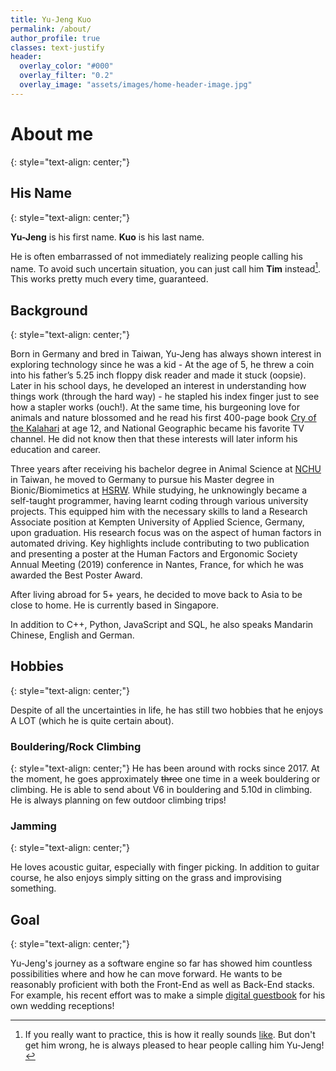 ```yaml
---
title: Yu-Jeng Kuo
permalink: /about/
author_profile: true
classes: text-justify
header:
  overlay_color: "#000"
  overlay_filter: "0.2"
  overlay_image: "assets/images/home-header-image.jpg"
---
```


# About me
{: style="text-align: center;"}

## His Name
{: style="text-align: center;"}

**Yu-Jeng** is his first name. **Kuo** is his last name.

He is often embarrassed of not immediately realizing people calling his name. To avoid such uncertain situation, you can just call him **Tim** instead[^1]. This works pretty much every time, guaranteed.

## Background
{: style="text-align: center;"}

Born in Germany and bred in Taiwan, Yu-Jeng has always shown interest in exploring technology since he was a kid - At the age of 5, he threw a coin into his father’s 5.25 inch floppy disk reader and made it stuck (oopsie). Later in his school days, he developed an interest in understanding how things work (through the hard way) - he stapled his index finger just to see how a stapler works (ouch!). At the same time, his burgeoning love for animals and nature blossomed and he read his first 400-page book [Cry of the Kalahari](https://en.wikipedia.org/wiki/Cry_of_the_Kalahari) at age 12, and National Geographic became his favorite TV channel. He did not know then that these interests will later inform his education and career.

Three years after receiving his bachelor degree in Animal Science at [NCHU](https://www.nchu.edu.tw/en-index) in Taiwan, he moved to Germany to pursue his Master degree in Bionic/Biomimetics at [HSRW](https://www.hochschule-rhein-waal.de/en). While studying, he unknowingly became a self-taught programmer, having learnt coding through various university projects. This equipped him with the necessary skills to land a Research Associate position at Kempten University of Applied Science, Germany, upon graduation. His research focus was on the aspect of human factors in automated driving. Key highlights include contributing to two publication and presenting a poster at the Human Factors and Ergonomic Society Annual Meeting (2019) conference in Nantes, France, for which he was awarded the Best Poster Award.

After living abroad for 5+ years, he decided to move back to Asia to be close to home. He is currently based in Singapore.

In addition to C++, Python, JavaScript and SQL, he also speaks Mandarin Chinese, English and German.

## Hobbies
{: style="text-align: center;"}

Despite of all the uncertainties in life, he has still two hobbies that he enjoys A LOT (which he is quite certain about).

### Bouldering/Rock Climbing
{: style="text-align: center;"}
He has been around with rocks since 2017. At the moment, he goes approximately ~~three~~ one time in a week bouldering or climbing. He is able to send about V6 in bouldering and 5.10d in climbing. He is always planning on few outdoor climbing trips!

### Jamming
{: style="text-align: center;"}

He loves acoustic guitar, especially with finger picking. In addition to guitar course, he also enjoys simply sitting on the grass and improvising something.

## Goal
{: style="text-align: center;"}

Yu-Jeng's journey as a software engine so far has showed him countless possibilities where and how he can move forward. He wants to be reasonably proficient with both the Front-End as well as Back-End stacks. For example, his recent effort was to make a simple [digital guestbook](/portfolio/yjsh-day) for his own wedding receptions! 

[^1]: If you really want to practice, this is how it really sounds [like](https://soundcloud.com/yujeng-k/myname). But don't get him wrong, he is always pleased to hear people calling him Yu-Jeng!
